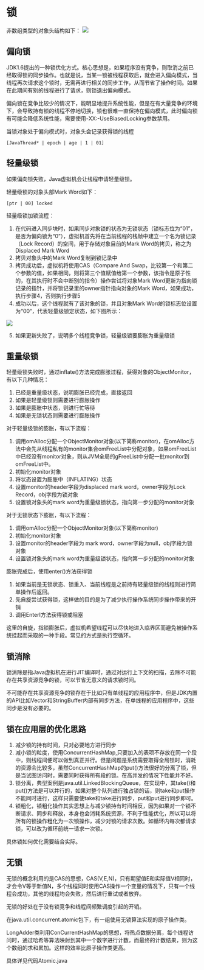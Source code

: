 # 锁 #

非数组类型的对象头结构如下：
![](https://img-blog.csdnimg.cn/20190415101813830.png)

## 偏向锁 ##
JDK1.6提出的一种锁优化方式。核心思想是，如果程序没有竞争，则取消之前已经取得锁的同步操作。也就是说，当某一锁被线程获取后，就会进入偏向模式，当线程再次请求这个锁时，无需再进行相关的同步工作，从而节省了操作时间。如果在此期间有别的线程进行了请求，则锁退出偏向模式。

偏向锁在竞争比较少的情况下，能明显地提升系统性能，但是在有大量竞争的环境下，会导致持有锁的线程不停地切换，锁也很难一直保持在偏向模式，此时偏向锁有可能会降低系统性能，需要使用-XX:-UseBiasedLocking参数禁用。

当锁对象处于偏向模式时，对象头会记录获得锁的线程

`[JavaThread* | epoch | age | 1 | 01] `

## 轻量级锁 ##
如果偏向锁失败，Java虚拟机会让线程申请轻量级锁。

轻量级锁的对象头部Mark Word如下：

`[ptr | 00] locked`

轻量级锁加锁流程：

1. 在代码进入同步块时，如果同步对象锁的状态为无锁状态（锁标志位为“01”，是否为偏向锁为“0”），虚拟机首先将在当前线程的栈帧中建立一个名为锁记录（Lock Record）的空间，用于存储对象目前的Mark Word的拷贝，称之为Displaced Mark Word
2. 拷贝对象头中的Mark Word复制到锁记录中
3. 拷贝成功后，虚拟机将使用CAS（Compare And Swap，比较第一个和第二个参数的值，如果相同，则将第三个值赋值给第一个参数，该指令是原子性的，在其执行时不会中断别的指令）操作尝试将对象Mark Word更新为指向锁记录的指针，并将锁记录里的owner指针指向对象的Mark Word，如果成功，执行步骤4，否则执行步骤5
4. 成功以后，这个线程就有了该对象的锁，并且对象Mark Word的锁标志位设置为“00“，代表轻量级锁定状态，如下图所示：

![](https://img-blog.csdnimg.cn/20210323151110361.png?x-oss-process=image/watermark,type_ZmFuZ3poZW5naGVpdGk,shadow_10,text_aHR0cHM6Ly9ibG9nLmNzZG4ubmV0L0NoaUx1TWFuWGk=,size_16,color_FFFFFF,t_70)

5. 如果更新失败了，说明多个线程竞争锁，轻量级锁要膨胀为重量级锁


## 重量级锁 ##
轻量级锁失败时，通过inflate()方法完成膨胀过程，获得对象的ObjectMonitor，有以下几种情况：

1. 已经是重量级状态，说明膨胀已经完成，直接返回
2. 如果是轻量级锁则需要进行膨胀操作
3. 如果是膨胀中状态，则进行忙等待
4. 如果是无锁状态则需要进行膨胀操作

对于轻量级锁的膨胀，有以下流程：

1. 调用omAlloc分配一个ObjectMonitor对象(以下简称monitor)，在omAlloc方法中会先从线程私有的monitor集合omFreeList中分配对象，如果omFreeList中已经没有monitor对象，则从JVM全局的gFreeList中分配一批monitor到omFreeList中。
2. 初始化monitor对象
3. 将状态设置为膨胀中（INFLATING）状态
4. 设置monitor的header字段为displaced mark word，owner字段为Lock Record，obj字段为锁对象
5. 设置锁对象头的mark word为重量级锁状态，指向第一步分配的monitor对象

对于无锁状态下膨胀，有以下流程：

1. 调用omAlloc分配一个ObjectMonitor对象(以下简称monitor)
2. 初始化monitor对象
3. 设置monitor的header字段为 mark word，owner字段为null，obj字段为锁对象
4. 设置锁对象头的mark word为重量级锁状态，指向第一步分配的monitor对象

膨胀完成后，使用enter()方法获得锁

1. 如果当前是无锁状态、锁重入、当前线程是之前持有轻量级锁的线程则进行简单操作后返回。
2. 先自旋尝试获得锁，这样做的目的是为了减少执行操作系统同步操作带来的开销
3. 调用EnterI方法获得锁或阻塞

这里的自旋，指锁膨胀后，虚拟机希望线程可以尽快地进入临界区而避免被操作系统挂起而采取的一种手段。常见的方式是执行空循环。

## 锁消除 ##
锁消除是指Java虚拟机在进行JIT编译时，通过对运行上下文的扫描，去除不可能存在共享资源竞争的锁，可以节省无意义的请求锁时间。

不可能存在共享资源竞争的锁存在于比如只有单线程的应用程序中，但是JDK内置的API比如Vector和StringBuffer内部有同步方法，在单线程的应用程序中，这些同步是没有必要的。

## 锁在应用层的优化思路 ##

1. 减少锁的持有时间，只对必要地方进行同步
2. 减小锁的粒度，使用ConcurrentHashMap,只要加入的表项不存放在同一个段中，则线程间便可以做到真正并行。但是问题是系统需要取得全局锁时，消耗的资源会比较多，虽然ConcurrentHashMap的put()方法很好的分离了锁，但是当试图访问时，需要同时获得所有段的锁。在高并发的情况下性能并不好。
3. 锁分离，典型案例是java.util.LinkedBlockingQueue，在实现中，其take()和put()方法是可以并行的，如果对整个队列进行独占锁的话，则take和put操作不能同时进行，这样只需要使take和take进行同步，put和put进行同步即可。
4. 锁粗化，锁粗化操作其实思想上与减少锁持有时间相反，因为如果对一个锁不断请求、同步和释放，本身也会消耗系统资源，不利于性能优化，所以可以将所有的锁操作粗化为一次锁操作，减少对锁的请求次数。如循环内每次都请求锁，可以改为循环前统一请求一次锁。

具体锁如何优化需要结合实际。


## 无锁 ##
无锁的概念利用的是CAS的思想，CAS(V,E,N)，只有期望值E和实际值V相同时，才会令V等于新值N，多个线程同时使用CAS操作一个变量的情况下，只有一个线程会成功，其他的线程均会失败，然后进行重试或者放弃。

无锁的好处在于没有锁竞争和线程间频繁调度引起的开销。

在java.util.concurrent.atomic包下，有一组使用无锁算法实现的原子操作类。

LongAdder类利用ConCurrentHashMap的思想，将热点数据分离，每个线程访问时，通过哈希等算法映射到其中一个数字进行计数，而最终的计数结果，则为这个数组的求和累加。这样的效率比原子操作类更高。

具体详见代码Atomic.java
